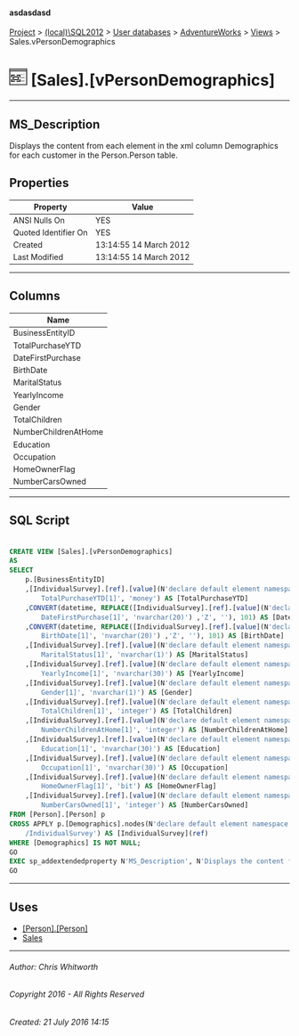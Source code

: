 #### asdasdasd

[Project](../../../../index.md) > [(local)\\SQL2012](../../../index.md) > [User databases](../../index.md) > [AdventureWorks](../index.md) > [Views](Views.md) > Sales.vPersonDemographics

# ![Views](../../../../Images/View32.png) [Sales].[vPersonDemographics]

---

## <a name="#description"></a>MS_Description

Displays the content from each element in the xml column Demographics for each customer in the Person.Person table.

## <a name="#properties"></a>Properties

| Property | Value |
|---|---|
| ANSI Nulls On | YES |
| Quoted Identifier On | YES |
| Created | 13:14:55 14 March 2012 |
| Last Modified | 13:14:55 14 March 2012 |


---

## <a name="#columns"></a>Columns

| Name |
|---|
| BusinessEntityID |
| TotalPurchaseYTD |
| DateFirstPurchase |
| BirthDate |
| MaritalStatus |
| YearlyIncome |
| Gender |
| TotalChildren |
| NumberChildrenAtHome |
| Education |
| Occupation |
| HomeOwnerFlag |
| NumberCarsOwned |


---

## <a name="#sqlscript"></a>SQL Script

```sql

CREATE VIEW [Sales].[vPersonDemographics] 
AS 
SELECT 
    p.[BusinessEntityID] 
    ,[IndividualSurvey].[ref].[value](N'declare default element namespace "http://schemas.microsoft.com/sqlserver/2004/07/adventure-works/IndividualSurvey"; 
        TotalPurchaseYTD[1]', 'money') AS [TotalPurchaseYTD] 
    ,CONVERT(datetime, REPLACE([IndividualSurvey].[ref].[value](N'declare default element namespace "http://schemas.microsoft.com/sqlserver/2004/07/adventure-works/IndividualSurvey"; 
        DateFirstPurchase[1]', 'nvarchar(20)') ,'Z', ''), 101) AS [DateFirstPurchase] 
    ,CONVERT(datetime, REPLACE([IndividualSurvey].[ref].[value](N'declare default element namespace "http://schemas.microsoft.com/sqlserver/2004/07/adventure-works/IndividualSurvey"; 
        BirthDate[1]', 'nvarchar(20)') ,'Z', ''), 101) AS [BirthDate] 
    ,[IndividualSurvey].[ref].[value](N'declare default element namespace "http://schemas.microsoft.com/sqlserver/2004/07/adventure-works/IndividualSurvey"; 
        MaritalStatus[1]', 'nvarchar(1)') AS [MaritalStatus] 
    ,[IndividualSurvey].[ref].[value](N'declare default element namespace "http://schemas.microsoft.com/sqlserver/2004/07/adventure-works/IndividualSurvey"; 
        YearlyIncome[1]', 'nvarchar(30)') AS [YearlyIncome] 
    ,[IndividualSurvey].[ref].[value](N'declare default element namespace "http://schemas.microsoft.com/sqlserver/2004/07/adventure-works/IndividualSurvey"; 
        Gender[1]', 'nvarchar(1)') AS [Gender] 
    ,[IndividualSurvey].[ref].[value](N'declare default element namespace "http://schemas.microsoft.com/sqlserver/2004/07/adventure-works/IndividualSurvey"; 
        TotalChildren[1]', 'integer') AS [TotalChildren] 
    ,[IndividualSurvey].[ref].[value](N'declare default element namespace "http://schemas.microsoft.com/sqlserver/2004/07/adventure-works/IndividualSurvey"; 
        NumberChildrenAtHome[1]', 'integer') AS [NumberChildrenAtHome] 
    ,[IndividualSurvey].[ref].[value](N'declare default element namespace "http://schemas.microsoft.com/sqlserver/2004/07/adventure-works/IndividualSurvey"; 
        Education[1]', 'nvarchar(30)') AS [Education] 
    ,[IndividualSurvey].[ref].[value](N'declare default element namespace "http://schemas.microsoft.com/sqlserver/2004/07/adventure-works/IndividualSurvey"; 
        Occupation[1]', 'nvarchar(30)') AS [Occupation] 
    ,[IndividualSurvey].[ref].[value](N'declare default element namespace "http://schemas.microsoft.com/sqlserver/2004/07/adventure-works/IndividualSurvey"; 
        HomeOwnerFlag[1]', 'bit') AS [HomeOwnerFlag] 
    ,[IndividualSurvey].[ref].[value](N'declare default element namespace "http://schemas.microsoft.com/sqlserver/2004/07/adventure-works/IndividualSurvey"; 
        NumberCarsOwned[1]', 'integer') AS [NumberCarsOwned] 
FROM [Person].[Person] p 
CROSS APPLY p.[Demographics].nodes(N'declare default element namespace "http://schemas.microsoft.com/sqlserver/2004/07/adventure-works/IndividualSurvey"; 
    /IndividualSurvey') AS [IndividualSurvey](ref) 
WHERE [Demographics] IS NOT NULL;
GO
EXEC sp_addextendedproperty N'MS_Description', N'Displays the content from each element in the xml column Demographics for each customer in the Person.Person table.', 'SCHEMA', N'Sales', 'VIEW', N'vPersonDemographics', NULL, NULL
GO

```


---

## <a name="#uses"></a>Uses

* [[Person].[Person]](../Tables/Person.md)
* [Sales](../Security/Schemas/Sales.md)


---

###### Author:  Chris Whitworth

###### Copyright 2016 - All Rights Reserved

###### Created: 21 July 2016 14:15

